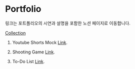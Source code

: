 # Portfolio
링크는 포트폴리오의 시연과 설명을 포함한 노션 페이지로 이동합니다.

[Collection](https://accurate-market-4f8.notion.site/715c521323b04bf6b59c513314907228?v=a2f3c524a61a44048a5fddd09edd5954)

1. Youtube Shorts Mock [Link](https://accurate-market-4f8.notion.site/Youtube-Shorts-89e3ac57e5054f38978ccc7e9771d460).

2. Shooting Game [Link](https://accurate-market-4f8.notion.site/66f9d86f92f646b7b6670c8c48d20658).

3. To-Do List [Link](https://accurate-market-4f8.notion.site/Jetpack-Compose-ToDo-List-924610d4937a4d38868d124c3d5b641d).
